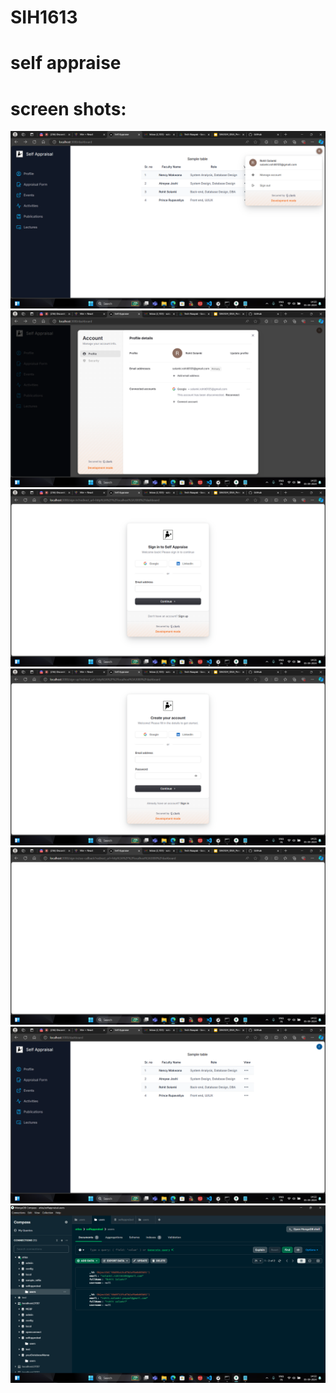 # SIH1613

# self appraise

# screen shots:

<img src="/screen-shots/Screenshot (623).png">
<img src="/screen-shots/Screenshot (624).png">
<img src="/screen-shots/Screenshot (626).png">
<img src="/screen-shots/Screenshot (627).png">
<img src="/screen-shots/Screenshot (628).png">
<img src="/screen-shots/Screenshot (629).png">
<img src="/screen-shots/Screenshot (630).png">
